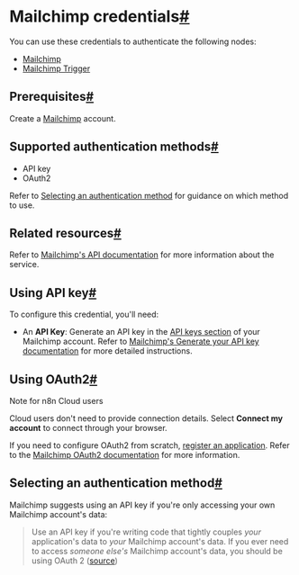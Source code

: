 [](https://github.com/n8n-io/n8n-docs/edit/main/docs/integrations/builtin/credentials/mailchimp.md "Edit this page")

# Mailchimp credentials[#](#mailchimp-credentials "Permanent link")

You can use these credentials to authenticate the following nodes:

*   [Mailchimp](../../app-nodes/n8n-nodes-base.mailchimp/)
*   [Mailchimp Trigger](../../trigger-nodes/n8n-nodes-base.mailchimptrigger/)

## Prerequisites[#](#prerequisites "Permanent link")

Create a [Mailchimp](https://www.mailchimp.com/) account.

## Supported authentication methods[#](#supported-authentication-methods "Permanent link")

*   API key
*   OAuth2

Refer to [Selecting an authentication method](#selecting-an-authentication-method) for guidance on which method to use.

## Related resources[#](#related-resources "Permanent link")

Refer to [Mailchimp's API documentation](https://mailchimp.com/developer/marketing/api/) for more information about the service.

## Using API key[#](#using-api-key "Permanent link")

To configure this credential, you'll need:

*   An **API Key**: Generate an API key in the [API keys section](https://us1.admin.mailchimp.com/account/api/) of your Mailchimp account. Refer to [Mailchimp's Generate your API key documentation](https://mailchimp.com/developer/marketing/guides/quick-start/#generate-your-api-key) for more detailed instructions.

## Using OAuth2[#](#using-oauth2 "Permanent link")

Note for n8n Cloud users

Cloud users don't need to provide connection details. Select **Connect my account** to connect through your browser.

If you need to configure OAuth2 from scratch, [register an application](https://mailchimp.com/developer/marketing/guides/access-user-data-oauth-2/#register-your-application). Refer to the [Mailchimp OAuth2 documentation](https://mailchimp.com/developer/marketing/guides/access-user-data-oauth-2/) for more information.

## Selecting an authentication method[#](#selecting-an-authentication-method "Permanent link")

Mailchimp suggests using an API key if you're only accessing your own Mailchimp account's data:

> Use an API key if you're writing code that tightly couples _your_ application's data to _your_ Mailchimp account's data. If you ever need to access _someone else's_ Mailchimp account's data, you should be using OAuth 2 ([source](https://mailchimp.com/developer/marketing/guides/access-user-data-oauth-2/#when-not-to-use-oauth-2))
